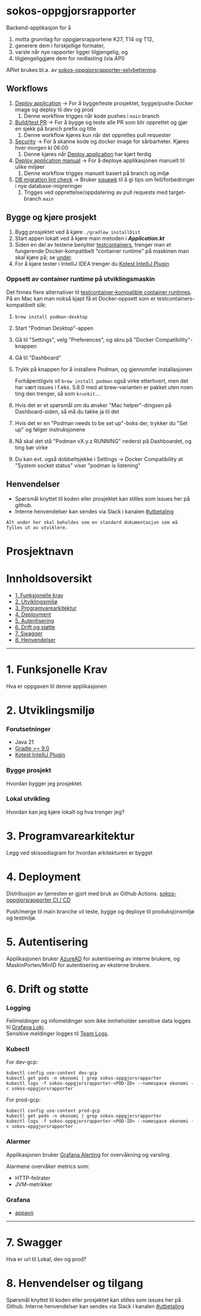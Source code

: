 # sokos-oppgjorsrapporter

Backend-applikasjon for å

1. motta grunnlag for oppgjørsrapportene K27, T14 og T12,
2. generere dem i forskjellige formater,
3. varsle når nye rapporter ligger tilgjengelig, og
4. tilgjengeliggjøre dem for nedlasting (via API)

APIet brukes bl.a. av [sokos-oppgjorsrapporter-selvbetjening](https://github.com/navikt/sokos-oppgjorsrapporter-selvbetjening).

## Workflows

1. [Deploy application](.github/workflows/deploy.yaml) -> For å bygge/teste prosjektet, bygge/pushe Docker image og deploy til dev og prod
    1. Denne workflow trigges når kode pushes i `main` branch
2. [Build/test PR](.github/workflows/build-pr.yaml) -> For å bygge og teste alle PR som blir opprettet og gjør en sjekk på branch prefix og title
    1. Denne workflow kjøres kun når det opprettes pull requester
3. [Security](.github/workflows/security.yaml) -> For å skanne kode og docker image for sårbarheter. Kjøres hver morgen kl 06:00
    1. Denne kjøres når [Deploy application](.github/workflows/deploy.yaml) har kjørt ferdig
4. [Deploy application manual](.github/workflows/manual-deploy.yaml) -> For å deploye applikasjonen manuelt til ulike miljøer
    1. Denne workflow trigges manuelt basert på branch og miljø
5. [DB migration lint check](.github/workflows/db-migrationcheck.yml) -> Bruker [squawk](https://squawkhq.com/) til å gi tips om feil/forbedringer i nye database-migreringer
    1. Trigges ved opprettelse/oppdatering av pull requests med target-branch `main`

## Bygge og kjøre prosjekt

1. Bygg prosjektet ved å kjøre `./gradlew installDist`
2. Start appen lokalt ved å kjøre main metoden i ***Application.kt***
3. Siden en del av testene benytter [testcontainers](https://testcontainers.com/), trenger man et fungerende Docker-kompatibelt "container runtime" på maskinen man skal kjøre på; se
   [under](#oppsett-av-container-runtime-på-utviklingsmaskin).
4. For å kjøre tester i IntelliJ IDEA trenger du [Kotest IntelliJ Plugin](https://plugins.jetbrains.com/plugin/14080-kotest)

### Oppsett av container runtime på utviklingsmaskin

Det finnes flere alternativer til [testcontainer-kompatible container runtimes](https://java.testcontainers.org/supported_docker_environment/).
På en Mac kan man nokså kjapt få et Docker-oppsett som er testcontainers-kompatibelt slik:

1. `brew install podman-desktop`
2. Start "Podman Desktop"-appen
3. Gå til "Settings", velg "Preferences", og skru på "Docker Compatibility"-knappen
4. Gå til "Dashboard"
5. Trykk på knappen for å installere Podman, og gjennomfør installasjonen

   Forhåpentligvis vil `brew install podman` også virke etterhvert, men det har vært issues i f.eks. 5.6.0 med at brew-varianten er pakket uten noen ting den trenger, så som `krunkit`...
6. Hvis det er et spørsmål om du ønsker "Mac helper"-dingsen på Dashboard-siden, så må du takke ja til det
7. Hvis det er en "Podman needs to be set up"-boks der, trykker du "Set up" og følger instruksjonene
8. Nå skal det stå "Podman vX.y.z RUNNING" nederst på Dashboardet, og ting bør virke
9. Du kan evt. også dobbeltsjekke i Settings -> Docker Compatibility at "System socket status" viser "podman is listening"

## Henvendelser

- Spørsmål knyttet til koden eller prosjektet kan stilles som issues her på github.
- Interne henvendelser kan sendes via Slack i kanalen [#utbetaling](https://nav-it.slack.com/archives/CKZADNFBP)

```
Alt under her skal beholdes som en standard dokumentasjon som må fylles ut av utviklere.
```

# Prosjektnavn

# Innholdsoversikt

* [1. Funksjonelle krav](#1-funksjonelle-krav)
* [2. Utviklingsmiljø](#2-utviklingsmiljø)
* [3. Programvarearkitektur](#3-programvarearkitektur)
* [4. Deployment](#4-deployment)
* [5. Autentisering](#5-autentisering)
* [6. Drift og støtte](#6-drift-og-støtte)
* [7. Swagger](#7-swagger)
* [8. Henvendelser](#8-henvendelser-og-tilgang)

---

# 1. Funksjonelle Krav

Hva er oppgaven til denne applikasjonen

# 2. Utviklingsmiljø

### Forutsetninger

* Java 21
* [Gradle >= 9.0](https://gradle.org/)
* [Kotest IntelliJ Plugin](https://plugins.jetbrains.com/plugin/14080-kotest)

### Bygge prosjekt

Hvordan bygger jeg prosjektet.

### Lokal utvikling

Hvordan kan jeg kjøre lokalt og hva trenger jeg?

# 3. Programvarearkitektur

Legg ved skissediagram for hvordan arkitekturen er bygget

# 4. Deployment

Distribusjon av tjenesten er gjort med bruk av Github Actions.
[sokos-oppgjorsrapporter CI / CD](https://github.com/navikt/sokos-oppgjorsrapporter/actions)

Push/merge til main branche vil teste, bygge og deploye til produksjonsmiljø og testmiljø.

# 5. Autentisering

Applikasjonen bruker [AzureAD](https://docs.nais.io/security/auth/azure-ad/) for autentisering av interne brukere, og MaskinPorten/MinID for autentisering av eksterne brukere.

# 6. Drift og støtte

### Logging

Feilmeldinger og infomeldinger som ikke innheholder sensitive data logges til [Grafana Loki](https://docs.nais.io/observability/logging/#grafana-loki).  
Sensitive meldinger logges til [Team Logs](https://doc.nais.io/observability/logging/how-to/team-logs/).

### Kubectl

For dev-gcp:

```shell script
kubectl config use-context dev-gcp
kubectl get pods -n okonomi | grep sokos-oppgjorsrapporter
kubectl logs -f sokos-oppgjorsrapporter-<POD-ID> --namespace okonomi -c sokos-oppgjorsrapporter
```

For prod-gcp:

```shell script
kubectl config use-context prod-gcp
kubectl get pods -n okonomi | grep sokos-oppgjorsrapporter
kubectl logs -f sokos-oppgjorsrapporter-<POD-ID> --namespace okonomi -c sokos-oppgjorsrapporter
```

### Alarmer

Applikasjonen bruker [Grafana Alerting](https://grafana.nav.cloud.nais.io/alerting/) for overvåkning og varsling.

Alarmene overvåker metrics som:

- HTTP-feilrater
- JVM-metrikker

### Grafana

- [appavn](url)

---

# 7. Swagger

Hva er url til Lokal, dev og prod?

# 8. Henvendelser og tilgang

Spørsmål knyttet til koden eller prosjektet kan stilles som issues her på Github.
Interne henvendelser kan sendes via Slack i kanalen [#utbetaling](https://nav-it.slack.com/archives/CKZADNFBP)
